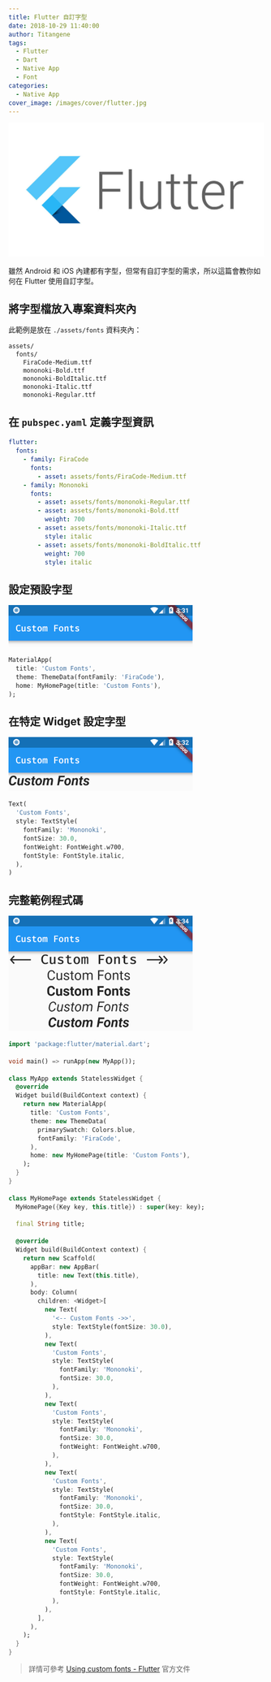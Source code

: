 ```yaml
---
title: Flutter 自訂字型
date: 2018-10-29 11:40:00
author: Titangene
tags:
  - Flutter
  - Dart
  - Native App
  - Font
categories:
  - Native App
cover_image: /images/cover/flutter.jpg
---
```


![](../images/cover/flutter.jpg)

雖然 Android 和 iOS 內建都有字型，但常有自訂字型的需求，所以這篇會教你如何在 Flutter 使用自訂字型。

<!-- more -->

## 將字型檔放入專案資料夾內
此範例是放在 `./assets/fonts` 資料夾內：

```
assets/
  fonts/
    FiraCode-Medium.ttf
    mononoki-Bold.ttf
    mononoki-BoldItalic.ttf
    mononoki-Italic.ttf
    mononoki-Regular.ttf
```

## 在 `pubspec.yaml` 定義字型資訊

```yaml
flutter:
  fonts:
    - family: FiraCode
      fonts:
        - asset: assets/fonts/FiraCode-Medium.ttf
    - family: Mononoki
      fonts:
        - asset: assets/fonts/mononoki-Regular.ttf
        - asset: assets/fonts/mononoki-Bold.ttf
          weight: 700
        - asset: assets/fonts/mononoki-Italic.ttf
          style: italic
        - asset: assets/fonts/mononoki-BoldItalic.ttf
          weight: 700
          style: italic
```

## 設定預設字型

![](../images/flutter-custom-fonts/flutter_set-default-font.png)

```dart
MaterialApp(
  title: 'Custom Fonts',
  theme: ThemeData(fontFamily: 'FiraCode'),
  home: MyHomePage(title: 'Custom Fonts'),
);
```

## 在特定 Widget 設定字型

![](../images/flutter-custom-fonts/flutter_set-the-font-on-a-specific-widget.png)

```dart
Text(
  'Custom Fonts',
  style: TextStyle(
    fontFamily: 'Mononoki',
    fontSize: 30.0,
    fontWeight: FontWeight.w700,
    fontStyle: FontStyle.italic,
  ),
)
```

## 完整範例程式碼

![](../images/flutter-custom-fonts/flutter_custom-fonts_demo.png)

```dart
import 'package:flutter/material.dart';

void main() => runApp(new MyApp());

class MyApp extends StatelessWidget {
  @override
  Widget build(BuildContext context) {
    return new MaterialApp(
      title: 'Custom Fonts',
      theme: new ThemeData(
        primarySwatch: Colors.blue,
        fontFamily: 'FiraCode',
      ),
      home: new MyHomePage(title: 'Custom Fonts'),
    );
  }
}

class MyHomePage extends StatelessWidget {
  MyHomePage({Key key, this.title}) : super(key: key);

  final String title;

  @override
  Widget build(BuildContext context) {
    return new Scaffold(
      appBar: new AppBar(
        title: new Text(this.title),
      ),
      body: Column(
        children: <Widget>[
          new Text(
            '<-- Custom Fonts ->>',
            style: TextStyle(fontSize: 30.0),
          ),
          new Text(
            'Custom Fonts',
            style: TextStyle(
              fontFamily: 'Mononoki',
              fontSize: 30.0,
            ),
          ),
          new Text(
            'Custom Fonts',
            style: TextStyle(
              fontFamily: 'Mononoki',
              fontSize: 30.0,
              fontWeight: FontWeight.w700,
            ),
          ),
          new Text(
            'Custom Fonts',
            style: TextStyle(
              fontFamily: 'Mononoki',
              fontSize: 30.0,
              fontStyle: FontStyle.italic,
            ),
          ),
          new Text(
            'Custom Fonts',
            style: TextStyle(
              fontFamily: 'Mononoki',
              fontSize: 30.0,
              fontWeight: FontWeight.w700,
              fontStyle: FontStyle.italic,
            ),
          ),
        ],
      ),
    );
  }
}

```

> 詳情可參考 [Using custom fonts - Flutter](https://flutter.io/cookbook/design/fonts/) 官方文件